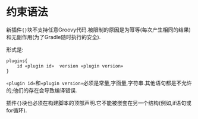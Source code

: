 # 约束语法

新插件`{}`块不支持任意Groovy代码.被限制的原因是为幂等(每次产生相同的结果)和无副作用(为了Gradle随时执行的安全).


形式是:

```Gradle
plugins{
    id «plugin id»  version «plugin version»
}
```

`«plugin id»`和`«plugin version»`必须是常量,字面量,字符串.其他语句都是不允许的;他们的存在会导致编译错误.

插件`{}`块也必须在构建脚本的顶部声明.它不能被嵌套在另一个结构(例如,if语句或for循环).
